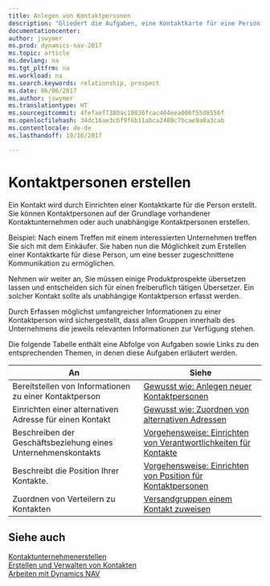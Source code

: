 ```yaml
---
title: Anlegen von Kontaktpersonen
description: "Gliedert die Aufgaben, eine Kontaktkarte für eine Person, z. B. einen Interessenten oder einen Lieferanten zu erstellen und hilft, die Beziehung zu definieren und Kommunikationen anzupassen."
documentationcenter: 
author: jswymer
ms.prod: dynamics-nav-2017
ms.topic: article
ms.devlang: na
ms.tgt_pltfrm: na
ms.workload: na
ms.search.keywords: relationship, prospect
ms.date: 06/06/2017
ms.author: jswymer
ms.translationtype: HT
ms.sourcegitcommit: 4fefaef7380ac10836fcac404eea006f55d8556f
ms.openlocfilehash: 34dc16ae3c6f9f6b11abca2480c7bcae9a0a3cab
ms.contentlocale: de-de
ms.lasthandoff: 10/16/2017

---
```

# <a name="creating-contact-persons"></a>Kontaktpersonen erstellen
Ein Kontakt wird durch Einrichten einer Kontaktkarte für die Person erstellt. Sie können Kontaktpersonen auf der Grundlage vorhandener Kontaktunternehmen oder auch unabhängige Kontaktpersonen erstellen.

Beispiel: Nach einem Treffen mit einem interessierten Unternehmen treffen Sie sich mit dem Einkäufer. Sie haben nun die Möglichkeit zum Erstellen einer Kontaktkarte für diese Person, um eine besser zugeschnittene Kommunikation zu ermöglichen.

Nehmen wir weiter an, Sie müssen einige Produktprospekte übersetzen lassen und entscheiden sich für einen freiberuflich tätigen Übersetzer. Ein solcher Kontakt sollte als unabhängige Kontaktperson erfasst werden.

Durch Erfassen möglichst umfangreicher Informationen zu einer Kontaktperson wird sichergestellt, dass allen Gruppen innerhalb des Unternehmens die jeweils relevanten Informationen zur Verfügung stehen.

Die folgende Tabelle enthält eine Abfolge von Aufgaben sowie Links zu den entsprechenden Themen, in denen diese Aufgaben erläutert werden. 

| An | Siehe |
| --- | --- |
| Bereitstellen von Informationen zu einer Kontaktperson |[Gewusst wie: Anlegen neuer Kontaktpersonen](marketing-how-create-contact-persons.md) |
| Einrichten einer alternativen Adresse für einen Kontakt |[Gewusst wie: Zuordnen von alternativen Adressen](marketing-how-assign-alternate-address.md) |
| Beschreiben der Geschäftsbeziehung eines Unternehmenskontakts |[Vorgehensweise: Einrichten von Verantwortlichkeiten für Kontakte](marketing-job-responsibilities.md) |
| Beschreibt die Position Ihrer Kontakte. |[Vorgehensweise: Einrichten von Position für Kontaktpersonen](marketing-organizational-levels.md) |
| Zuordnen von Verteilern zu Kontakten |[Versandgruppen einem Kontakt zuweisen](marketing-mailing-groups.md) |

## <a name="see-also"></a>Siehe auch
[Kontaktunternehmenerstellen](marketing-create-contact-companies.md)  
[Erstellen und Verwalten von Kontakten]()  
[Arbeiten mit Dynamics NAV](ui-work-product.md)

